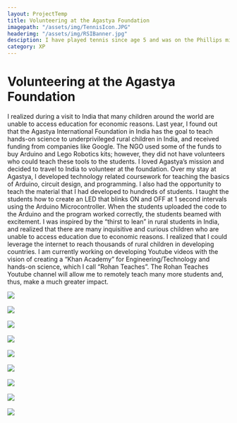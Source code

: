 ```yaml
---
layout: ProjectTemp
title: Volunteering at the Agastya Foundation
imagepath: "/assets/img/TennisIcon.JPG"
headerimg: "/assets/img/RSIBanner.jpg"
desciption: I have played tennis since age 5 and was on the Phillips middle school tennis team. I also learned to play golf in 4th grade. Last year I played on East Chapel Hill High golf team (JV).
category: XP
---
```

<h1 class="XPTitle">Volunteering at the Agastya Foundation</h1>

<p>I realized during a visit to India that many children around the world are unable to access education for economic reasons. Last year, I found out that the Agastya International Foundation in India has the goal to teach hands-on science to underprivileged rural children in India, and received funding from companies like Google. The NGO used some of the funds to buy Arduino and Lego Robotics kits; however, they did not have volunteers who could teach these tools to the students. I loved Agastya’s mission and decided to travel to India to volunteer at the foundation. Over my stay at Agastya, I developed technology related coursework for teaching the basics of Arduino, circuit design, and programming. I also had the opportunity to teach the material that I had developed to hundreds of students. I taught the students how to create an LED that blinks ON and OFF at 1 second intervals using the Arduino Microcontroller. When the students uploaded the code to the Arduino and the program worked correctly, the students beamed with excitement. I was inspired by the “thirst to lean” in rural students in India, and realized that there are many inquisitive and curious children who are unable to access education due to economic reasons. I realized that I could leverage the internet to reach thousands of rural children in developing countries. I am currently working on developing Youtube videos with the vision of creating a “Khan Academy” for Engineering/Technology and hands-on science, which I call “Rohan Teaches”.  The Rohan Teaches Youtube channel will allow me to remotely teach many more students and, thus, make a much greater impact.</p>
<p id="CostaRica">
	<img src="/assets/img/Agastya/1.jpg"><br><br>
	<img src="/assets/img/Agastya/2.jpg"><br><br>
	<img src="/assets/img/Agastya/3.jpg"><br><br>
	<img src="/assets/img/Agastya/4.jpg"><br><br>
	<img src="/assets/img/Agastya/5.jpg"><br><br>
	<img src="/assets/img/Agastya/6.jpg"><br><br>
	<img src="/assets/img/Agastya/7.jpg"><br><br>
	<img src="/assets/img/Agastya/8.jpg"><br><br>
	<img src="/assets/img/Agastya/9.jpg"><br><br>
</p>